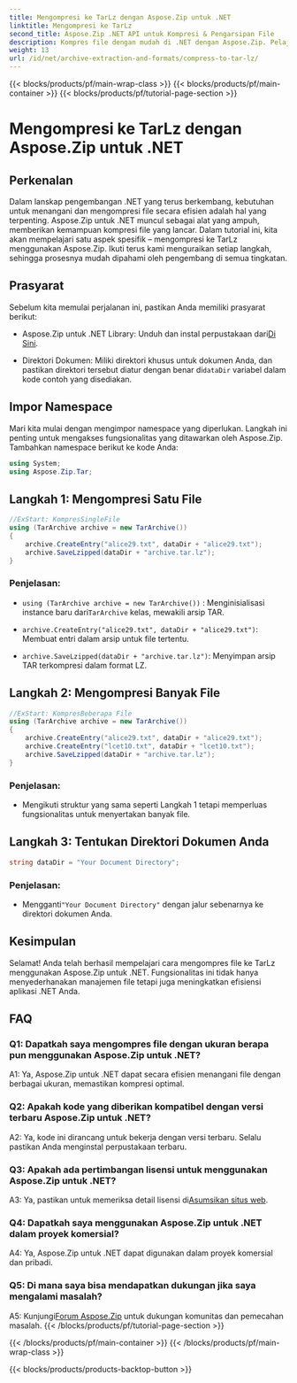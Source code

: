 ```yaml
---
title: Mengompresi ke TarLz dengan Aspose.Zip untuk .NET
linktitle: Mengompresi ke TarLz
second_title: Aspose.Zip .NET API untuk Kompresi & Pengarsipan File
description: Kompres file dengan mudah di .NET dengan Aspose.Zip. Pelajari cara membuat arsip TarLz langkah demi langkah.
weight: 13
url: /id/net/archive-extraction-and-formats/compress-to-tar-lz/
---
```


{{< blocks/products/pf/main-wrap-class >}}
{{< blocks/products/pf/main-container >}}
{{< blocks/products/pf/tutorial-page-section >}}

# Mengompresi ke TarLz dengan Aspose.Zip untuk .NET

## Perkenalan

Dalam lanskap pengembangan .NET yang terus berkembang, kebutuhan untuk menangani dan mengompresi file secara efisien adalah hal yang terpenting. Aspose.Zip untuk .NET muncul sebagai alat yang ampuh, memberikan kemampuan kompresi file yang lancar. Dalam tutorial ini, kita akan mempelajari satu aspek spesifik – mengompresi ke TarLz menggunakan Aspose.Zip. Ikuti terus kami menguraikan setiap langkah, sehingga prosesnya mudah dipahami oleh pengembang di semua tingkatan.

## Prasyarat

Sebelum kita memulai perjalanan ini, pastikan Anda memiliki prasyarat berikut:

-  Aspose.Zip untuk .NET Library: Unduh dan instal perpustakaan dari[Di Sini](https://releases.aspose.com/zip/net/).

-  Direktori Dokumen: Miliki direktori khusus untuk dokumen Anda, dan pastikan direktori tersebut diatur dengan benar di`dataDir` variabel dalam kode contoh yang disediakan.

## Impor Namespace

Mari kita mulai dengan mengimpor namespace yang diperlukan. Langkah ini penting untuk mengakses fungsionalitas yang ditawarkan oleh Aspose.Zip. Tambahkan namespace berikut ke kode Anda:

```csharp
using System;
using Aspose.Zip.Tar;
```

## Langkah 1: Mengompresi Satu File

```csharp
//ExStart: KompresSingleFile
using (TarArchive archive = new TarArchive())
{
    archive.CreateEntry("alice29.txt", dataDir + "alice29.txt");
    archive.SaveLzipped(dataDir + "archive.tar.lz");
}
```

### Penjelasan:

- `using (TarArchive archive = new TarArchive())` : Menginisialisasi instance baru dari`TarArchive` kelas, mewakili arsip TAR.

- `archive.CreateEntry("alice29.txt", dataDir + "alice29.txt")`: Membuat entri dalam arsip untuk file tertentu.

- `archive.SaveLzipped(dataDir + "archive.tar.lz")`: Menyimpan arsip TAR terkompresi dalam format LZ.

## Langkah 2: Mengompresi Banyak File

```csharp
//ExStart: KompresBeberapa File
using (TarArchive archive = new TarArchive())
{
    archive.CreateEntry("alice29.txt", dataDir + "alice29.txt");
    archive.CreateEntry("lcet10.txt", dataDir + "lcet10.txt");
    archive.SaveLzipped(dataDir + "archive.tar.lz");
}
```

### Penjelasan:

- Mengikuti struktur yang sama seperti Langkah 1 tetapi memperluas fungsionalitas untuk menyertakan banyak file.

## Langkah 3: Tentukan Direktori Dokumen Anda


```csharp
string dataDir = "Your Document Directory";
```

### Penjelasan:

-  Mengganti`"Your Document Directory"` dengan jalur sebenarnya ke direktori dokumen Anda.

## Kesimpulan

Selamat! Anda telah berhasil mempelajari cara mengompres file ke TarLz menggunakan Aspose.Zip untuk .NET. Fungsionalitas ini tidak hanya menyederhanakan manajemen file tetapi juga meningkatkan efisiensi aplikasi .NET Anda.

## FAQ

### Q1: Dapatkah saya mengompres file dengan ukuran berapa pun menggunakan Aspose.Zip untuk .NET?

A1: Ya, Aspose.Zip untuk .NET dapat secara efisien menangani file dengan berbagai ukuran, memastikan kompresi optimal.

### Q2: Apakah kode yang diberikan kompatibel dengan versi terbaru Aspose.Zip untuk .NET?

A2: Ya, kode ini dirancang untuk bekerja dengan versi terbaru. Selalu pastikan Anda menginstal perpustakaan terbaru.

### Q3: Apakah ada pertimbangan lisensi untuk menggunakan Aspose.Zip untuk .NET?

 A3: Ya, pastikan untuk memeriksa detail lisensi di[Asumsikan situs web](https://purchase.aspose.com/buy).

### Q4: Dapatkah saya menggunakan Aspose.Zip untuk .NET dalam proyek komersial?

A4: Ya, Aspose.Zip untuk .NET dapat digunakan dalam proyek komersial dan pribadi.

### Q5: Di mana saya bisa mendapatkan dukungan jika saya mengalami masalah?

 A5: Kunjungi[Forum Aspose.Zip](https://forum.aspose.com/c/zip/37) untuk dukungan komunitas dan pemecahan masalah.
{{< /blocks/products/pf/tutorial-page-section >}}

{{< /blocks/products/pf/main-container >}}
{{< /blocks/products/pf/main-wrap-class >}}

{{< blocks/products/products-backtop-button >}}
